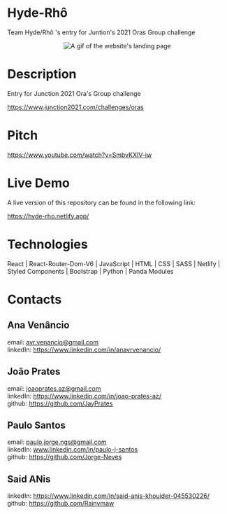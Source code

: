 # Hyde-Rhô
Team Hyde/Rhô 's entry for Juntion's 2021 Oras Group challenge

<p align="center">
  <img src="HydroDoc2.gif" alt="A gif of the website's landing page" />
</p>
  
# Description
Entry for Junction 2021 Ora's Group challenge

https://www.junction2021.com/challenges/oras

# Pitch
https://www.youtube.com/watch?v=SmbvKXIV-iw


# Live Demo
A live version of this repository can be found in the following link:

https://hyde-rho.netlify.app/



# Technologies

React | React-Router-Dom-V6 | JavaScript | HTML | CSS | SASS | Netlify | Styled Components | Bootstrap | Python | Panda Modules


# Contacts

## Ana Venâncio
email: avr.venancio@gmail.com
<br>
linkedIn: https://www.linkedin.com/in/anavrvenancio/ 

## João Prates

email: joaoprates.az@gmail.com
<br>
linkedIn: https://www.linkedin.com/in/joao-prates-az/
<br>
github: https://github.com/JayPrates


## Paulo Santos

email: paulo.jorge.ngs@gmail.com
<br>
linkedIn: www.linkedin.com/in/paulo-j-santos
<br>
github: https://github.com/Jorge-Neves

## Said ANis



linkedIn: https://www.linkedin.com/in/said-anis-khouider-045530226/
<br>
github: https://github.com/Rainymaw

<br>
<br>

